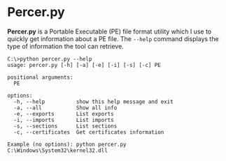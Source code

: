 # Percer.py

**Percer.py** is a Portable Executable (PE) file format utility which I use to quickly get information about a PE file. The `--help` command displays the type of information the tool can retrieve.
```
C:\>python percer.py --help
usage: percer.py [-h] [-a] [-e] [-i] [-s] [-c] PE

positional arguments:
  PE

options:
  -h, --help          show this help message and exit
  -a, --all           Show all info
  -e, --exports       List exports
  -i, --imports       List imports
  -s, --sections      List sections
  -c, --certificates  Get certificates information

Example (no options): python percer.py C:\Windows\System32\kernel32.dll
```

